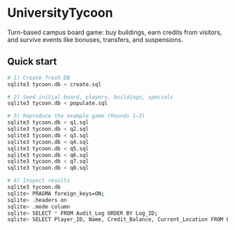 # UniversityTycoon
Turn-based campus board game: buy buildings, earn credits from visitors, and survive events like bonuses, transfers, and suspensions.

## Quick start
```bash
# 1) Create fresh DB
sqlite3 tycoon.db < create.sql

# 2) Seed initial board, players, buildings, specials
sqlite3 tycoon.db < populate.sql

# 3) Reproduce the example game (Rounds 1–2)
sqlite3 tycoon.db < q1.sql
sqlite3 tycoon.db < q2.sql
sqlite3 tycoon.db < q3.sql
sqlite3 tycoon.db < q4.sql
sqlite3 tycoon.db < q5.sql
sqlite3 tycoon.db < q6.sql
sqlite3 tycoon.db < q7.sql
sqlite3 tycoon.db < q8.sql

# 4) Inspect results
sqlite3 tycoon.db
sqlite> PRAGMA foreign_keys=ON;
sqlite> .headers on
sqlite> .mode column
sqlite> SELECT * FROM Audit_Log ORDER BY Log_ID;
sqlite> SELECT Player_ID, Name, Credit_Balance, Current_Location FROM Player ORDER BY Player_ID;
